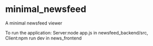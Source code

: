 # minimal_newsfeed
A minimal newsfeed viewer

To run the application: 
 Server:node app.js in newsfeed_backend/src, 
 Client:npm run dev in news_frontend
  
